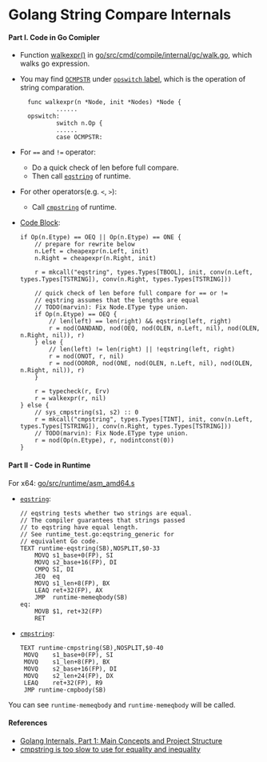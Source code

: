 # Golang String Compare Internals

#### Part I. Code in Go Comipler
* Function [walkexpr()](https://github.com/golang/go/blob/release-branch.go1.9/src/cmd/compile/internal/gc/walk.go#L459) in [go/src/cmd/compile/internal/gc/walk.go](https://github.com/golang/go/blob/release-branch.go1.9/src/cmd/compile/internal/gc/walk.go), which walks go expression.
* You may find [`OCMPSTR`](https://github.com/golang/go/blob/release-branch.go1.9/src/cmd/compile/internal/gc/walk.go#L1249) under [`opswitch` label](https://github.com/golang/go/blob/release-branch.go1.9/src/cmd/compile/internal/gc/walk.go#L503), which is the operation of string comparation.

        func walkexpr(n *Node, init *Nodes) *Node {
                ......
        opswitch:
                switch n.Op {
                ......
                case OCMPSTR:

* For `==` and `!=` operator:
  * Do a quick check of len before full compare.
  * Then call [`eqstring`](https://github.com/golang/go/blob/release-branch.go1.9/src/runtime/asm_amd64.s#L1351) of runtime. 
* For other operators(e.g. `<`, `>`):
  * Call [`cmpstring`](https://github.com/golang/go/blob/release-branch.go1.9/src/runtime/asm_amd64.s#L1484) of runtime.

* [Code Block](https://github.com/golang/go/blob/release-branch.go1.9/src/cmd/compile/internal/gc/walk.go#L1367):

   ```
   if Op(n.Etype) == OEQ || Op(n.Etype) == ONE {
       // prepare for rewrite below
	   n.Left = cheapexpr(n.Left, init)
	   n.Right = cheapexpr(n.Right, init)

	   r = mkcall("eqstring", types.Types[TBOOL], init, conv(n.Left, types.Types[TSTRING]), conv(n.Right, types.Types[TSTRING]))

	   // quick check of len before full compare for == or !=
	   // eqstring assumes that the lengths are equal
	   // TODO(marvin): Fix Node.EType type union.
	   if Op(n.Etype) == OEQ {
	       // len(left) == len(right) && eqstring(left, right)
		   r = nod(OANDAND, nod(OEQ, nod(OLEN, n.Left, nil), nod(OLEN, n.Right, nil)), r)
	   } else {
		   // len(left) != len(right) || !eqstring(left, right)
		   r = nod(ONOT, r, nil)
		   r = nod(OOROR, nod(ONE, nod(OLEN, n.Left, nil), nod(OLEN, n.Right, nil)), r)
	   }

	   r = typecheck(r, Erv)
	   r = walkexpr(r, nil)
   } else {
	   // sys_cmpstring(s1, s2) :: 0
	   r = mkcall("cmpstring", types.Types[TINT], init, conv(n.Left, types.Types[TSTRING]), conv(n.Right, types.Types[TSTRING]))
	   // TODO(marvin): Fix Node.EType type union.
	   r = nod(Op(n.Etype), r, nodintconst(0))
   }

   ```
   
#### Part II - Code in Runtime
For x64: [go/src/runtime/asm_amd64.s ](https://github.com/golang/go/blob/release-branch.go1.9/src/runtime/asm_amd64.s)

*  [`eqstring`](https://github.com/golang/go/blob/release-branch.go1.9/src/runtime/asm_amd64.s#L1351):

   ```
   // eqstring tests whether two strings are equal.
   // The compiler guarantees that strings passed
   // to eqstring have equal length.
   // See runtime_test.go:eqstring_generic for
   // equivalent Go code.
   TEXT runtime·eqstring(SB),NOSPLIT,$0-33
	   MOVQ	s1_base+0(FP), SI
	   MOVQ	s2_base+16(FP), DI
	   CMPQ	SI, DI
	   JEQ	eq
	   MOVQ	s1_len+8(FP), BX
	   LEAQ	ret+32(FP), AX
	   JMP	runtime·memeqbody(SB)
   eq:
	   MOVB	$1, ret+32(FP)
	   RET
   ```

* [`cmpstring`](https://github.com/golang/go/blob/release-branch.go1.9/src/runtime/asm_amd64.s#L1484): 
  
   ```
   TEXT runtime·cmpstring(SB),NOSPLIT,$0-40
	MOVQ	s1_base+0(FP), SI
	MOVQ	s1_len+8(FP), BX
	MOVQ	s2_base+16(FP), DI
	MOVQ	s2_len+24(FP), DX
	LEAQ	ret+32(FP), R9
	JMP	runtime·cmpbody(SB)
   ```

You can see `runtime·memeqbody` and `runtime·memeqbody` will be called.

#### References
* [Golang Internals, Part 1: Main Concepts and Project Structure](https://blog.altoros.com/golang-part-1-main-concepts-and-project-structure.html)
* [cmpstring is too slow to use for equality and inequality](https://github.com/golang/go/issues/1161)


